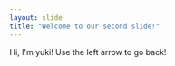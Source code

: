 ```yaml
---
layout: slide
title: "Welcome to our second slide!"
---
```

Hi, I'm yuki!
Use the left arrow to go back!
